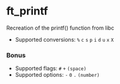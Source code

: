 # ft_printf
Recreation of the printf() function from libc
- Supported conversions: `%` `c` `s` `p` `i` `d` `u` `x` `X`

### Bonus
- Supported flags: `#` `+` `(space)`
- Supported options: `-` `0` `.` `(number)`
